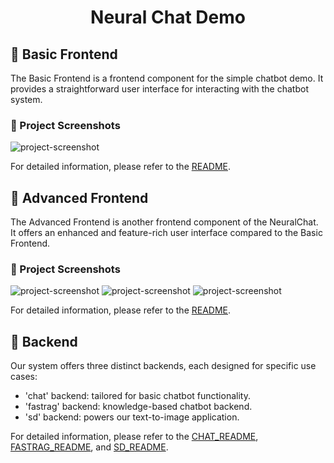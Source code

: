 <h1 align="center" id="title">Neural Chat Demo</h1>

## 🚀 Basic Frontend

The Basic Frontend is a frontend component for the simple chatbot demo. It provides a straightforward user interface for interacting with the chatbot system.

### 📸 Project Screenshots

![project-screenshot](https://i.imgur.com/Kjsw5Pb.png)

For detailed information, please refer to the [README](./basic_frontend/README.md).

## 🚀 Advanced Frontend

The Advanced Frontend is another frontend component of the NeuralChat. It offers an enhanced and feature-rich user interface compared to the Basic Frontend.

### 📸 Project Screenshots

![project-screenshot](https://i.imgur.com/a3dtpG3.png)
![project-screenshot](https://i.imgur.com/8T5Yh5I.png)
![project-screenshot](https://i.imgur.com/KCaAIlV.png)

For detailed information, please refer to the [README](./advanced_frontend/README.md).

## 🚀 Backend

Our system offers three distinct backends, each designed for specific use cases:
- 'chat' backend: tailored for basic chatbot functionality.
- 'fastrag' backend: knowledge-based chatbot backend.
- 'sd' backend: powers our text-to-image application.

For detailed information, please refer to the [CHAT_README](./backend/chat/README.md), [FASTRAG_README](./backend/fastrag/README.md), and [SD_README](./backend/sd/README.md).
